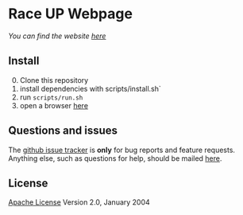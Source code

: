 # Race UP Webpage
*You can find the website [here](https://raceup.github.io/)*

## Install
0. Clone this repository
0. install dependencies with scripts/install.sh`
0. run `scripts/run.sh`
0. open a browser [here](http://127.0.0.1:4000/)

## Questions and issues
The [github issue tracker](https://github.com/raceup/raceup.github.io/issues) is **only** for bug reports and feature requests. Anything else, such as questions for help, should be mailed [here](mailto:info@raceup.it).

## License
[Apache License](http://www.apache.org/licenses/LICENSE-2.0) Version 2.0, January 2004
